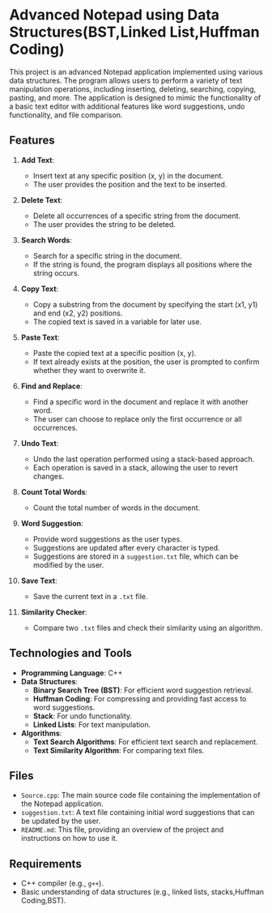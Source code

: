 # Advanced Notepad using Data Structures(BST,Linked List,Huffman Coding)

This project is an advanced Notepad application implemented using various data structures. The program allows users to perform a variety of text manipulation operations, including inserting, deleting, searching, copying, pasting, and more. The application is designed to mimic the functionality of a basic text editor with additional features like word suggestions, undo functionality, and file comparison.

## Features

1. **Add Text**: 
   - Insert text at any specific position (x, y) in the document.
   - The user provides the position and the text to be inserted.

2. **Delete Text**:
   - Delete all occurrences of a specific string from the document.
   - The user provides the string to be deleted.

3. **Search Words**:
   - Search for a specific string in the document.
   - If the string is found, the program displays all positions where the string occurs.

4. **Copy Text**:
   - Copy a substring from the document by specifying the start (x1, y1) and end (x2, y2) positions.
   - The copied text is saved in a variable for later use.

5. **Paste Text**:
   - Paste the copied text at a specific position (x, y).
   - If text already exists at the position, the user is prompted to confirm whether they want to overwrite it.

6. **Find and Replace**:
   - Find a specific word in the document and replace it with another word.
   - The user can choose to replace only the first occurrence or all occurrences.

7. **Undo Text**:
   - Undo the last operation performed using a stack-based approach.
   - Each operation is saved in a stack, allowing the user to revert changes.

8. **Count Total Words**:
   - Count the total number of words in the document.

9. **Word Suggestion**:
   - Provide word suggestions as the user types.
   - Suggestions are updated after every character is typed.
   - Suggestions are stored in a `suggestion.txt` file, which can be modified by the user.

10. **Save Text**:
    - Save the current text in a `.txt` file.

11. **Similarity Checker**:
    - Compare two `.txt` files and check their similarity using an algorithm.

## Technologies and Tools

- **Programming Language**: C++
- **Data Structures**:
  - **Binary Search Tree (BST)**: For efficient word suggestion retrieval.
  - **Huffman Coding**: For compressing and providing fast access to word suggestions.
  - **Stack**: For undo functionality.
  - **Linked Lists**: For text manipulation.
- **Algorithms**:
  - **Text Search Algorithms**: For efficient text search and replacement.
  - **Text Similarity Algorithm**: For comparing text files.
    
## Files

- `Source.cpp`: The main source code file containing the implementation of the Notepad application.
- `suggestion.txt`: A text file containing initial word suggestions that can be updated by the user.
- `README.md`: This file, providing an overview of the project and instructions on how to use it.

## Requirements

- C++ compiler (e.g., `g++`).
- Basic understanding of data structures (e.g., linked lists, stacks,Huffman Coding,BST).
